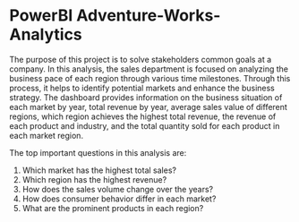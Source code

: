 # PowerBI Adventure-Works-Analytics
The purpose of this project is to solve stakeholders common goals at a company. In this analysis, the sales department is focused on analyzing the business pace of each region through various time milestones. Through this process, it helps to identify potential markets and enhance the business strategy. The dashboard provides information on the business situation of each market by year, total revenue by year, average sales value of different regions, which region achieves the highest total revenue, the revenue of each product and industry, and the total quantity sold for each product in each market region.

The top important questions in this analysis are:

1. Which market has the highest total sales?
2. Which region has the highest revenue?
3. How does the sales volume change over the years?
4. How does consumer behavior differ in each market?
5. What are the prominent products in each region?
